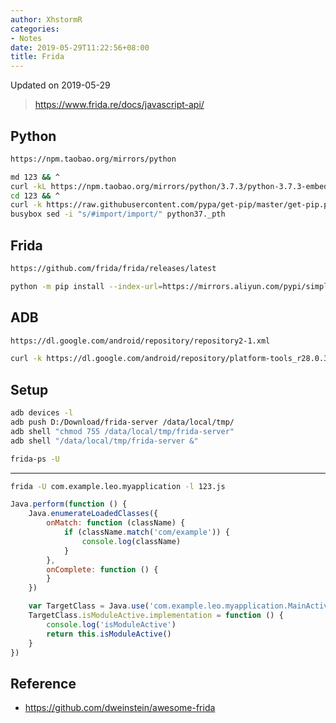 ```yaml
---
author: XhstormR
categories:
- Notes
date: 2019-05-29T11:22:56+08:00
title: Frida
---
```


<!--more-->

Updated on 2019-05-29

> https://www.frida.re/docs/javascript-api/

## Python
```bash
https://npm.taobao.org/mirrors/python

md 123 && ^
curl -kL https://npm.taobao.org/mirrors/python/3.7.3/python-3.7.3-embed-amd64.zip | busybox unzip - -d 123 && ^
cd 123 && ^
curl -k https://raw.githubusercontent.com/pypa/get-pip/master/get-pip.py | python - "--index-url=https://mirrors.aliyun.com/pypi/simple/" && ^
busybox sed -i "s/#import/import/" python37._pth
```

## Frida
```bash
https://github.com/frida/frida/releases/latest

python -m pip install --index-url=https://mirrors.aliyun.com/pypi/simple/ --upgrade frida-tools
```

## ADB
```bash
https://dl.google.com/android/repository/repository2-1.xml

curl -k https://dl.google.com/android/repository/platform-tools_r28.0.3-windows.zip | busybox unzip -
```

## Setup
```bash
adb devices -l
adb push D:/Download/frida-server /data/local/tmp/
adb shell "chmod 755 /data/local/tmp/frida-server"
adb shell "/data/local/tmp/frida-server &"

frida-ps -U
```

---

```bash
frida -U com.example.leo.myapplication -l 123.js
```

```javascript
Java.perform(function () {
    Java.enumerateLoadedClasses({
        onMatch: function (className) {
            if (className.match('com/example')) {
                console.log(className)
            }
        },
        onComplete: function () {
        }
    })

    var TargetClass = Java.use('com.example.leo.myapplication.MainActivity')
    TargetClass.isModuleActive.implementation = function () {
        console.log('isModuleActive')
        return this.isModuleActive()
    }
})
```

## Reference
* https://github.com/dweinstein/awesome-frida
